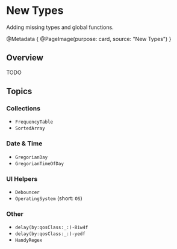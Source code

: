 # New Types

Adding missing types and global functions.

@Metadata {
   @PageImage(purpose: card, source: "New Types")
}

## Overview

TODO

## Topics

### Collections

- ``FrequencyTable``
- ``SortedArray``

### Date & Time

- ``GregorianDay``
- ``GregorianTimeOfDay``

### UI Helpers

- ``Debouncer``
- ``OperatingSystem`` (short: ``OS``)

### Other

- ``delay(by:qosClass:_:)-8iw4f``
- ``delay(by:qosClass:_:)-yedf``
- ``HandyRegex``

